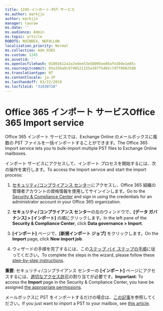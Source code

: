 ```yaml
---
title: 1245-インポート-PST-サービス
ms.author: markjjo
author: markjjo
manager: lauraw
ms.date: ''
ms.audience: Admin
ms.topic: article
ROBOTS: NOINDEX, NOFOLLOW
localization_priority: Normal
ms.collection: Adm_O365
ms.custom: 1245
ms.assetid: ''
ms.openlocfilehash: 01801612a1e2edee53e58005ee86afe304e1e85c
ms.sourcegitcommit: 03a156a9c9740521155a30775492c7dff0982588
ms.translationtype: HT
ms.contentlocale: ja-JP
ms.lasthandoff: 03/22/2019
ms.locfileid: "31030710"
---
```

# <a name="office-365-import-service"></a><span data-ttu-id="a992b-102">Office 365 インポート サービス</span><span class="sxs-lookup"><span data-stu-id="a992b-102">Office 365 Import service</span></span> 

<span data-ttu-id="a992b-103">Office 365 インポート サービスでは、Exchange Online のメールボックスに複数の PST ファイルを一括インポートすることができます。</span><span class="sxs-lookup"><span data-stu-id="a992b-103">The Office 365 Import service lets you to bulk-import multiple PST files to Exchange Online mailboxes.</span></span> 

<span data-ttu-id="a992b-104">インポート サービスにアクセスして、インポート プロセスを開始するには、次の操作を実行します。</span><span class="sxs-lookup"><span data-stu-id="a992b-104">To access the Import service and start the import process:</span></span>

1. <span data-ttu-id="a992b-105">[セキュリティ/コンプライアンス センター](https://protection.office.com)にアクセスし、Office 365 組織の管理者アカウントの資格情報を使用してサインインします。</span><span class="sxs-lookup"><span data-stu-id="a992b-105">Go to the [Security & Compliance Center](https://protection.office.com) and sign in using the credentials for an administrator account in your Office 365 organization.</span></span>

2. <span data-ttu-id="a992b-106">**セキュリティ/コンプライアンス センター**の左のウィンドウで、**[データ ガバナンス] > [インポート]** の順にクリックします。</span><span class="sxs-lookup"><span data-stu-id="a992b-106">In the left pane of the **Security & Compliance Center**, click **Data governance > Import**.</span></span>

3. <span data-ttu-id="a992b-107">**[インポート]** ページで、**[新規インポート ジョブ]** をクリックします。</span><span class="sxs-lookup"><span data-stu-id="a992b-107">On the **Import** page, click **New import job**.</span></span> 

4. <span data-ttu-id="a992b-108">ウィザードの手順を完了するには、この[ステップ バイ ステップの手順](https://docs.microsoft.com/office365/securitycompliance/use-network-upload-to-import-pst-files)に従ってください。</span><span class="sxs-lookup"><span data-stu-id="a992b-108">To complete the steps in the wizard, please follow these [step-by-step instructions](https://docs.microsoft.com/office365/securitycompliance/use-network-upload-to-import-pst-files).</span></span>

<span data-ttu-id="a992b-109">**重要**: セキュリティ/コンプライアンス センターの **[インポート]** ページにアクセスするには、[適切なアクセス許可](https://docs.microsoft.com/office365/securitycompliance/use-network-upload-to-import-pst-files#before-you-begin)の割り当てが必要です。</span><span class="sxs-lookup"><span data-stu-id="a992b-109">**Important**: To access the **Import** page in the Security & Compliance Center, you have be assigned  [the appropriate permissions](https://docs.microsoft.com/office365/securitycompliance/use-network-upload-to-import-pst-files#before-you-begin).</span></span> 

<span data-ttu-id="a992b-110">メールボックスに PST をインポートするだけの場合は、[この記事](https://support.office.com/article/import-email-contacts-and-calendar-from-an-outlook-pst-file-431a8e9a-f99f-4d5f-ae48-ded54b3440ac)を参照してください。</span><span class="sxs-lookup"><span data-stu-id="a992b-110">If you just want to import a PST to your mailbox, see [this article](https://support.office.com/article/import-email-contacts-and-calendar-from-an-outlook-pst-file-431a8e9a-f99f-4d5f-ae48-ded54b3440ac).</span></span>
